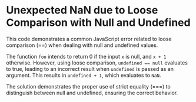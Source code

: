 # Unexpected NaN due to Loose Comparison with Null and Undefined

This code demonstrates a common JavaScript error related to loose comparison (==) when dealing with null and undefined values.

The function `foo` intends to return 0 if the input `x` is null, and `x + 1` otherwise. However, using loose comparison, `undefined == null` evaluates to true, leading to an incorrect result when `undefined` is passed as an argument. This results in `undefined + 1`, which evaluates to `NaN`.

The solution demonstrates the proper use of strict equality (===) to distinguish between null and undefined, ensuring the correct behavior.